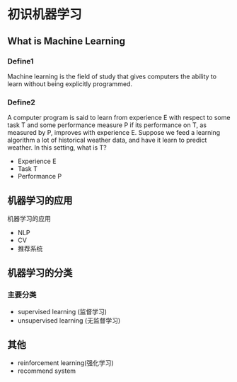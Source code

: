 # 初识机器学习

## What is Machine Learning

### Define1

Machine learning is the field of study that gives computers the ability to learn without being explicitly programmed.


### Define2

A computer program is said to learn from experience E with respect to some task T and some performance measure P if its performance on T, as measured by P, improves with experience E. Suppose we feed a learning algorithm a lot of historical weather data, and have it learn to predict weather. In this setting, what is T?

- Experience E
- Task T
- Performance P

## 机器学习的应用

机器学习的应用 

- NLP
- CV
- 推荐系统

## 机器学习的分类


### 主要分类

- supervised learning (监督学习)
- unsupervised learning (无监督学习)

## 其他

- reinforcement learning(强化学习)
- recommend system

